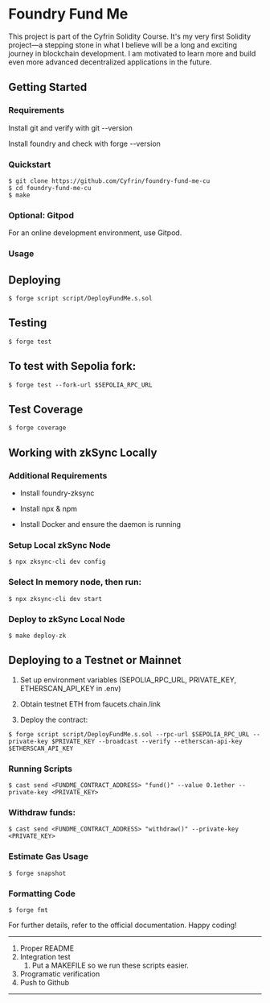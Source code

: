 # Foundry Fund Me

This project is part of the Cyfrin Solidity Course.
It's my very first Solidity project—a stepping stone in what I believe will be a long and exciting journey in blockchain development. I am motivated to learn more and build even more advanced decentralized applications in the future.

## Getting Started

### Requirements 

Install git and verify with git --version

Install foundry and check with forge --version

### Quickstart
```shell
$ git clone https://github.com/Cyfrin/foundry-fund-me-cu
$ cd foundry-fund-me-cu
$ make
```
### Optional: Gitpod

For an online development environment, use Gitpod.

### Usage

## Deploying
```shell
$ forge script script/DeployFundMe.s.sol
```
## Testing
```shell
$ forge test
```
## To test with Sepolia fork:
```shell
$ forge test --fork-url $SEPOLIA_RPC_URL
```
## Test Coverage
```shell
$ forge coverage
```
## Working with zkSync Locally

### Additional Requirements

* Install foundry-zksync

* Install npx & npm

* Install Docker and ensure the daemon is running

### Setup Local zkSync Node
```shell
$ npx zksync-cli dev config
```
### Select In memory node, then run:
```shell
$ npx zksync-cli dev start
```
### Deploy to zkSync Local Node
```shell
$ make deploy-zk
```
## Deploying to a Testnet or Mainnet

1. Set up environment variables (SEPOLIA_RPC_URL, PRIVATE_KEY, ETHERSCAN_API_KEY in .env)

2. Obtain testnet ETH from faucets.chain.link

3. Deploy the contract:

```shell
$ forge script script/DeployFundMe.s.sol --rpc-url $SEPOLIA_RPC_URL --private-key $PRIVATE_KEY --broadcast --verify --etherscan-api-key $ETHERSCAN_API_KEY
```
### Running Scripts
```shell
$ cast send <FUNDME_CONTRACT_ADDRESS> "fund()" --value 0.1ether --private-key <PRIVATE_KEY>
```
### Withdraw funds:
```shell
$ cast send <FUNDME_CONTRACT_ADDRESS> "withdraw()" --private-key <PRIVATE_KEY>
```
### Estimate Gas Usage
```shell
$ forge snapshot
```
### Formatting Code

```shell
$ forge fmt
```

For further details, refer to the official documentation. Happy coding!

______________________

1. Proper README
2. Integration test
    1. Put a MAKEFILE so we run these scripts easier.
3. Programatic verification
4. Push to Github

_______________________